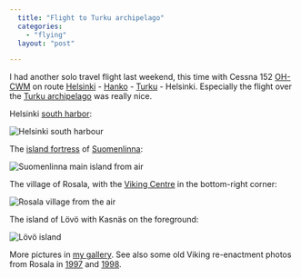 ```yaml
---
  title: "Flight to Turku archipelago"
  categories: 
    - "flying"
  layout: "post"

---
```

I had another solo travel flight last weekend, this time with Cessna 152 [OH-CWM][5] on route [Helsinki][8] - [Hanko][9] - [Turku][10] - Helsinki. Especially the flight over the [Turku archipelago][1] was really nice.

Helsinki [south harbor][4]:

![Helsinki south harbour](https://d2vqpl3tx84ay5.cloudfront.net/Helsinki_south_harbor.jpg)

The [island fortress][6] of [Suomenlinna][7]:

![Suomenlinna main island from air](https://d2vqpl3tx84ay5.cloudfront.net/Suomenlinna_from_air.jpg)

The village of Rosala, with the [Viking Centre][3] in the bottom-right corner:

![Rosala village from the air](https://d2vqpl3tx84ay5.cloudfront.net/Rosala.jpg)

The island of L&ouml;v&ouml; with Kasn&auml;s on the foreground:

![L&ouml;v&ouml; island](https://d2vqpl3tx84ay5.cloudfront.net/Lovo_Kasnas.jpg)

More pictures in [my gallery][2]. See also some old Viking re-enactment photos from Rosala in [1997][11] and [1998][12].

[1]: http://www.saaristo.org/eng/
[2]: http://bergie.iki.fi/gallery/2005/oh-cwm-to-hanko-and-turku/
[3]: http://www.rosala-viking-centre.com/english.htm
[4]: http://virtual.finland.fi/netcomm/news/showarticle.asp?intNWSAID=27690
[5]: http://gallery.aerodome.net/album26/OHCWM
[6]: http://en.wikipedia.org/wiki/Sveaborg
[7]: http://www.suomenlinna.fi/index.php?menuid=3&lang=eng
[8]: http://www.fallingrain.com/icao/EFHF.html
[9]: http://www.fallingrain.com/icao/EFHN.html
[10]: http://www.fallingrain.com/icao/EFTU.html
[11]: http://www.greywolves.org/kuvat/Sommareventyr-97.html
[12]: http://www.greywolves.org/kuvat/Sommarblot-98.html
